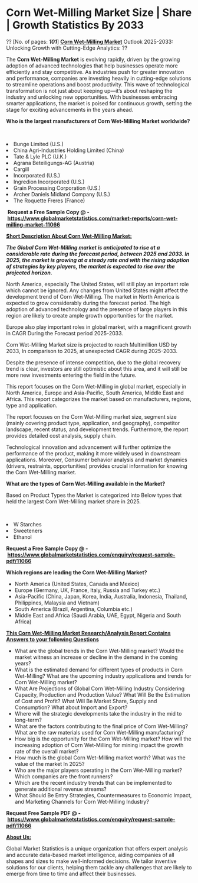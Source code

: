 <H1>Corn Wet-Milling Market Size | Share | Growth Statistics By 2033</H1><p>?? [No. of pages:&nbsp;<strong><em>101</em></strong>]&nbsp;<strong><a href="https://www.globalmarketstatistics.com/market-reports/corn-wet-milling-market-11066">Corn Wet-Milling&nbsp;Market</a></strong>&nbsp;Outlook 2025-2033: Unlocking Growth with Cutting-Edge Analytics: ??</p><p>The <strong>Corn Wet-Milling Market</strong> is evolving rapidly, driven by the growing adoption of advanced technologies that help businesses operate more efficiently and stay competitive. As industries push for greater innovation and performance, companies are investing heavily in cutting-edge solutions to streamline operations and boost productivity. This wave of technological transformation is not just about keeping up&mdash;it&rsquo;s about reshaping the industry and unlocking new opportunities. With businesses embracing smarter applications, the market is poised for continuous growth, setting the stage for exciting advancements in the years ahead.</p><p><strong>Who is the largest manufacturers of Corn Wet-Milling Market worldwide?</strong></p><p>&nbsp;<li>Bunge Limited (U.S.)<li>China Agri-Industries Holding Limited (China)<li>Tate & Lyle PLC (U.K.)<li>Agrana Beteiligungs-AG (Austria)<li>Cargill<li> Incorporated (U.S.)<li>Ingredion Incorporated (U.S.)<li>Grain Processing Corporation (U.S.)<li>Archer Daniels Midland Company (U.S.)<li>The Roquette Freres (France)</p><p>&nbsp;<strong>Request a Free Sample Copy @ -&nbsp;<a href="https://www.globalmarketstatistics.com/market-reports/corn-wet-milling-market-11066">https://www.globalmarketstatistics.com/market-reports/corn-wet-milling-market-11066</a></strong></p><p><strong><u>Short Description About Corn Wet-Milling Market:</u></strong></p><p><strong><em>The Global Corn Wet-Milling market is anticipated to rise at a considerable rate during the forecast period, between 2025 and 2033. In 2025, the market is growing at a steady rate and with the rising adoption of strategies by key players, the market is expected to rise over the projected horizon.</em></strong></p><p>North America, especially The United States, will still play an important role which cannot be ignored. Any changes from United States might affect the development trend of Corn Wet-Milling. The market in North America is expected to grow considerably during the forecast period. The high adoption of advanced technology and the presence of large players in this region are likely to create ample growth opportunities for the market.</p><p>Europe also play important roles in global market, with a magnificent growth in CAGR During the Forecast period 2025-2033.</p><p>Corn Wet-Milling Market size is projected to reach Multimillion USD by 2033, In comparison to 2025, at unexpected CAGR during 2025-2033.</p><p>Despite the presence of intense competition, due to the global recovery trend is clear, investors are still optimistic about this area, and it will still be more new investments entering the field in the future.</p><p>This report focuses on the Corn Wet-Milling in global market, especially in North America, Europe and Asia-Pacific, South America, Middle East and Africa. This report categorizes the market based on manufacturers, regions, type and application.</p><p>The report focuses on the Corn Wet-Milling market size, segment size (mainly covering product type, application, and geography), competitor landscape, recent status, and development trends. Furthermore, the report provides detailed cost analysis, supply chain.</p><p>Technological innovation and advancement will further optimize the performance of the product, making it more widely used in downstream applications. Moreover, Consumer behavior analysis and market dynamics (drivers, restraints, opportunities) provides crucial information for knowing the Corn Wet-Milling market.</p><p><strong>What are the types of Corn Wet-Milling available in the Market?</strong></p><p>Based on Product Types the Market is categorized into Below types that held the largest Corn Wet-Milling market share in 2025.</p><p>&nbsp;<li>W Starches<li> Sweeteners<li> Ethanol&nbsp;</p><p><strong>Request a Free Sample Copy @ -&nbsp;<a href="https://www.globalmarketstatistics.com/enquiry/request-sample-pdf/11066">https://www.globalmarketstatistics.com/enquiry/request-sample-pdf/11066</a></strong></p><p><strong>Which regions are leading the Corn Wet-Milling Market?</strong></p><ul><li>North America (United States, Canada and Mexico)</li><li>Europe (Germany, UK, France, Italy, Russia and Turkey etc.)</li><li>Asia-Pacific (China, Japan, Korea, India, Australia, Indonesia, Thailand, Philippines, Malaysia and Vietnam)</li><li>South America (Brazil, Argentina, Columbia etc.)</li><li>Middle East and Africa (Saudi Arabia, UAE, Egypt, Nigeria and South Africa)</li></ul><p><strong><u>This Corn Wet-Milling Market Research/Analysis Report Contains Answers to your following Questions</u></strong></p><ul><li>What are the global trends in the Corn Wet-Milling market? Would the market witness an increase or decline in the demand in the coming years?</li><li>What is the estimated demand for different types of products in Corn Wet-Milling? What are the upcoming industry applications and trends for Corn Wet-Milling market?</li><li>What Are Projections of Global Corn Wet-Milling Industry Considering Capacity, Production and Production Value? What Will Be the Estimation of Cost and Profit? What Will Be Market Share, Supply and Consumption? What about Import and Export?</li><li>Where will the strategic developments take the industry in the mid to long-term?</li><li>What are the factors contributing to the final price of Corn Wet-Milling? What are the raw materials used for Corn Wet-Milling manufacturing?</li><li>How big is the opportunity for the Corn Wet-Milling market? How will the increasing adoption of Corn Wet-Milling for mining impact the growth rate of the overall market?</li><li>How much is the global Corn Wet-Milling market worth? What was the value of the market In 2025?</li><li>Who are the major players operating in the Corn Wet-Milling market? Which companies are the front runners?</li><li>Which are the recent industry trends that can be implemented to generate additional revenue streams?</li><li>What Should Be Entry Strategies, Countermeasures to Economic Impact, and Marketing Channels for Corn Wet-Milling Industry?</li></ul><p><strong>Request Free Sample PDF @ -&nbsp;<a href="https://www.globalmarketstatistics.com/enquiry/request-sample-pdf/11066">https://www.globalmarketstatistics.com/enquiry/request-sample-pdf/11066</a></strong></p><p><strong><u>About Us:</u></strong></p><p>Global Market Statistics&nbsp;is a unique organization that offers expert analysis and accurate data-based market intelligence, aiding companies of all shapes and sizes to make well-informed decisions. We tailor inventive solutions for our clients, helping them tackle any challenges that are likely to emerge from time to time and affect their businesses.</p>
